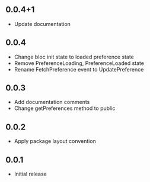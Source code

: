 ## 0.0.4+1

- Update documentation

## 0.0.4

- Change bloc init state to loaded preference state
- Remove PreferenceLoading, PreferenceLoaded state
- Rename FetchPreference event to UpdatePreference

## 0.0.3

- Add documentation comments
- Change getPreferences method to public

## 0.0.2

- Apply package layout convention

## 0.0.1

- Initial release
